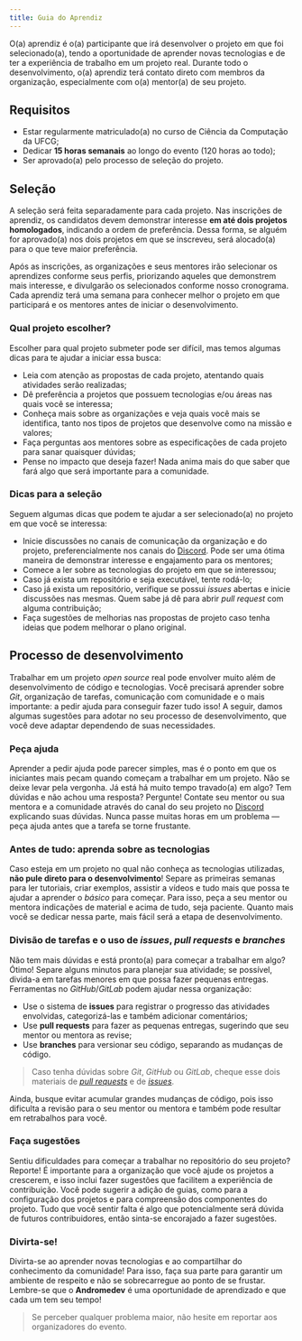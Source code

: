 ```yaml
---
title: Guia do Aprendiz
---
```


O(a) aprendiz é o(a) participante que irá desenvolver o projeto em que foi selecionado(a), tendo a oportunidade de aprender novas tecnologias e de ter a experiência de trabalho em um projeto real. Durante todo o desenvolvimento, o(a) aprendiz terá contato direto com membros da organização, especialmente com o(a) mentor(a) de seu projeto.

## Requisitos

- Estar regularmente matriculado(a) no curso de Ciência da Computação da UFCG;
- Dedicar **15 horas semanais** ao longo do evento (120 horas ao todo);
- Ser aprovado(a) pelo processo de seleção do projeto.

## Seleção

A seleção será feita separadamente para cada projeto. Nas inscrições de aprendiz, os candidatos devem demonstrar interesse **em até dois projetos homologados**, indicando a ordem de preferência. Dessa forma, se alguém for aprovado(a) nos dois projetos em que se inscreveu, será alocado(a) para o que teve maior preferência.

Após as inscrições, as organizações e seus mentores irão selecionar os aprendizes conforme seus perfis, priorizando aqueles que demonstrem mais interesse, e divulgarão os selecionados conforme nosso cronograma. Cada aprendiz terá uma semana para conhecer melhor o projeto em que participará e os mentores antes de iniciar o desenvolvimento.

### Qual projeto escolher?

Escolher para qual projeto submeter pode ser difícil, mas temos algumas dicas para te ajudar a iniciar essa busca:

- Leia com atenção as propostas de cada projeto, atentando quais atividades serão realizadas;
- Dê preferência a projetos que possuem tecnologias e/ou áreas nas quais você se interessa;
- Conheça mais sobre as organizações e veja quais você mais se identifica, tanto nos tipos de projetos que desenvolve como na missão e valores;
- Faça perguntas aos mentores sobre as especificações de cada projeto para sanar quaisquer dúvidas;
- Pense no impacto que deseja fazer! Nada anima mais do que saber que fará algo que será importante para a comunidade.

### Dicas para a seleção

Seguem algumas dicas que podem te ajudar a ser selecionado(a) no projeto em que você se interessa:

- Inicie discussões no canais de comunicação da organização e do projeto, preferencialmente nos canais do [Discord](https://chat.opendevufcg.org). Pode ser uma ótima maneira de demonstrar interesse e engajamento para os mentores;
- Comece a ler sobre as tecnologias do projeto em que se interessou;
- Caso já exista um repositório e seja executável, tente rodá-lo;
- Caso já exista um repositório, verifique se possui *issues* abertas e inicie discussões nas mesmas. Quem sabe já dê para abrir *pull request* com alguma contribuição;
- Faça sugestões de melhorias nas propostas de projeto caso tenha ideias que podem melhorar o plano original.

## Processo de desenvolvimento

Trabalhar em um projeto _open source_ real pode envolver muito além de desenvolvimento de código e tecnologias. Você precisará aprender sobre _Git_, organização de tarefas, comunicação com comunidade e o mais importante: a pedir ajuda para conseguir fazer tudo isso! A seguir, damos algumas sugestões para adotar no seu processo de desenvolvimento, que você deve adaptar dependendo de suas necessidades.

### Peça ajuda

Aprender a pedir ajuda pode parecer simples, mas é o ponto em que os iniciantes mais pecam quando começam a trabalhar em um projeto. Não se deixe levar pela vergonha. Já está há muito tempo travado(a) em algo? Tem dúvidas e não achou uma resposta? Pergunte! Contate seu mentor ou sua mentora e a comunidade através do canal do seu projeto no [Discord](https://chat.opendevufcg.org) explicando suas dúvidas. Nunca passe muitas horas em um problema — peça ajuda antes que a tarefa se torne frustante.

### Antes de tudo: aprenda sobre as tecnologias

Caso esteja em um projeto no qual não conheça as tecnologias utilizadas, **não pule direto para o desenvolvimento**! Separe as primeiras semanas para ler tutoriais, criar exemplos, assistir a vídeos e tudo mais que possa te ajudar a aprender o _básico_ para começar. Para isso, peça a seu mentor ou mentora indicações de material e acima de tudo, seja paciente. Quanto mais você se dedicar nessa parte, mais fácil será a etapa de desenvolvimento.

### Divisão de tarefas e o uso de _issues_, _pull requests_ e _branches_

Não tem mais dúvidas e está pronto(a) para começar a trabalhar em algo? Ótimo! Separe alguns minutos para planejar sua atividade; se possível, divida-a em tarefas menores em que possa fazer pequenas entregas. Ferramentas no _GitHub_/_GitLab_ podem ajudar nessa organização: 
- Use o sistema de **issues** para registrar o progresso das atividades envolvidas, categorizá-las e também adicionar comentários;
- Use **pull requests** para fazer as pequenas entregas, sugerindo que seu mentor ou mentora as revise;
- Use **branches** para versionar seu código, separando as mudanças de código.

> Caso tenha dúvidas sobre _Git_, _GitHub_ ou _GitLab_, cheque esse dois materiais de [_pull requests_](https://docs.github.com/pt/github/collaborating-with-issues-and-pull-requests) e de [_issues_](https://docs.github.com/pt/github/managing-your-work-on-github).

Ainda, busque evitar acumular grandes mudanças de código, pois isso dificulta a revisão para o seu mentor ou mentora e também pode resultar em retrabalhos para você.

### Faça sugestões

Sentiu dificuldades para começar a trabalhar no repositório do seu projeto? Reporte! É importante para a organização que você ajude os projetos a crescerem, e isso inclui fazer sugestões que facilitem a experiência de contribuição. Você pode sugerir a adição de guias, como para a configuração dos projetos e para compreensão dos componentes do projeto. Tudo que você sentir falta é algo que potencialmente será dúvida de futuros contribuidores, então sinta-se encorajado a fazer sugestões.

### Divirta-se!

Divirta-se ao aprender novas tecnologias e ao compartilhar do conhecimento da comunidade! Para isso, faça sua parte para garantir um ambiente de respeito e não se sobrecarregue ao ponto de se frustar. Lembre-se que o **Andromedev** é uma oportunidade de aprendizado e que cada um tem seu tempo! 

> Se perceber qualquer problema maior, não hesite em reportar aos organizadores do evento.
